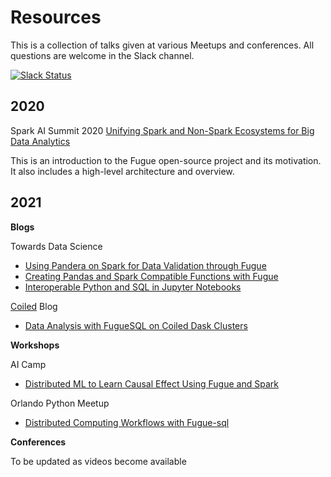 # Resources

This is a collection of talks given at various Meetups and conferences. All questions are welcome in the Slack channel.

[![Slack Status](https://img.shields.io/badge/slack-join_chat-white.svg?logo=slack&style=social)](https://join.slack.com/t/fugue-project/shared_invite/zt-jl0pcahu-KdlSOgi~fP50TZWmNxdWYQ)

## 2020

Spark AI Summit 2020
[Unifying Spark and Non-Spark Ecosystems for Big Data Analytics](https://www.youtube.com/watch?v=BBd4b2pMk0c)

This is an introduction to the Fugue open-source project and its motivation. It also includes a high-level architecture and overview.

## 2021

**Blogs**

Towards Data Science
* [Using Pandera on Spark for Data Validation through Fugue](https://towardsdatascience.com/using-pandera-on-spark-for-data-validation-through-fugue-72956f274793)
* [Creating Pandas and Spark Compatible Functions with Fugue](https://towardsdatascience.com/creating-pandas-and-spark-compatible-functions-with-fugue-8617c0b3d3a8)
* [Interoperable Python and SQL in Jupyter Notebooks](https://towardsdatascience.com/interoperable-python-and-sql-in-jupyter-notebooks-86245e711352)

[Coiled](https://coiled.io/) Blog
* [Data Analysis with FugueSQL on Coiled Dask Clusters](https://coiled.io/data-analysis-with-fuguesql-on-coiled-dask-clusters/)

**Workshops**

AI Camp
* [Distributed ML to Learn Causal Effect Using Fugue and Spark](https://www.youtube.com/watch?v=dafU1SZs4iw)

Orlando Python Meetup
* [Distributed Computing Workflows with Fugue-sql](https://www.youtube.com/watch?v=iROWlAVa2Kk)

**Conferences**

To be updated as videos become available